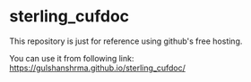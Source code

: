 # sterling_cufdoc

This repository is just for reference using github's free hosting.

You can use it from following link: https://gulshanshrma.github.io/sterling_cufdoc/
